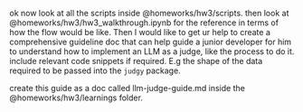 ok now look at all the scripts inside @homeworks/hw3/scripts. then look at @homeworks/hw3/hw3_walkthrough.ipynb for the reference in terms of how the flow would be like. Then I would like to get ur help to create a comprehensive guideline doc that can help guide a junior developer for him to understand how to implement an LLM as a judge, like the process to do it. include relevant code snippets if required. E.g the shape of the data required to be passed into the `judgy` package.

create this guide as a doc called llm-judge-guide.md inside the @homeworks/hw3/learnings folder.
